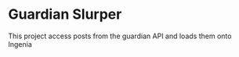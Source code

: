 Guardian Slurper
================

This project access posts from the guardian API and loads them onto Ingenia

